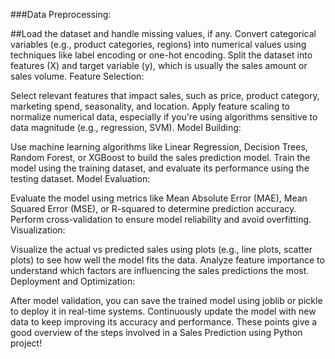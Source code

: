 ###Data Preprocessing:

##Load the dataset and handle missing values, if any.
Convert categorical variables (e.g., product categories, regions) into numerical values using techniques like label encoding or one-hot encoding.
Split the dataset into features (X) and target variable (y), which is usually the sales amount or sales volume.
Feature Selection:

Select relevant features that impact sales, such as price, product category, marketing spend, seasonality, and location.
Apply feature scaling to normalize numerical data, especially if you're using algorithms sensitive to data magnitude (e.g., regression, SVM).
Model Building:

Use machine learning algorithms like Linear Regression, Decision Trees, Random Forest, or XGBoost to build the sales prediction model.
Train the model using the training dataset, and evaluate its performance using the testing dataset.
Model Evaluation:

Evaluate the model using metrics like Mean Absolute Error (MAE), Mean Squared Error (MSE), or R-squared to determine prediction accuracy.
Perform cross-validation to ensure model reliability and avoid overfitting.
Visualization:

Visualize the actual vs predicted sales using plots (e.g., line plots, scatter plots) to see how well the model fits the data.
Analyze feature importance to understand which factors are influencing the sales predictions the most.
Deployment and Optimization:

After model validation, you can save the trained model using joblib or pickle to deploy it in real-time systems.
Continuously update the model with new data to keep improving its accuracy and performance.
These points give a good overview of the steps involved in a Sales Prediction using Python project!
